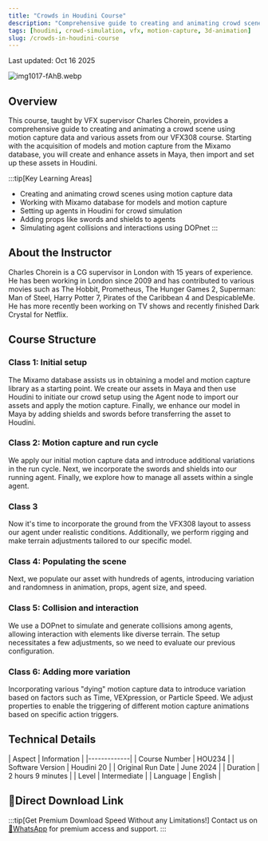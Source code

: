 ```yaml
---
title: "Crowds in Houdini Course"
description: "Comprehensive guide to creating and animating crowd scenes using motion capture data and various assets in Houdini"
tags: [houdini, crowd-simulation, vfx, motion-capture, 3d-animation]
slug: /crowds-in-houdini-course
---
```


Last updated: Oct 16 2025

![img1017-fAhB.webp](https://list.ucards.store/d/img/img1017-fAhB.webp)

## Overview

This course, taught by VFX supervisor Charles Chorein, provides a comprehensive guide to creating and animating a crowd scene using motion capture data and various assets from our VFX308 course. Starting with the acquisition of models and motion capture from the Mixamo database, you will create and enhance assets in Maya, then import and set up these assets in Houdini.

:::tip[Key Learning Areas]
- Creating and animating crowd scenes using motion capture data
- Working with Mixamo database for models and motion capture
- Setting up agents in Houdini for crowd simulation
- Adding props like swords and shields to agents
- Simulating agent collisions and interactions using DOPnet
:::

## About the Instructor

Charles Chorein is a CG supervisor in London with 15 years of experience. He has been working in London since 2009 and has contributed to various movies such as The Hobbit, Prometheus, The Hunger Games 2, Superman: Man of Steel, Harry Potter 7, Pirates of the Caribbean 4 and DespicableMe. He has more recently been working on TV shows and recently finished Dark Crystal for Netflix.

## Course Structure

### Class 1: Initial setup
The Mixamo database assists us in obtaining a model and motion capture library as a starting point. We create our assets in Maya and then use Houdini to initiate our crowd setup using the Agent node to import our assets and apply the motion capture. Finally, we enhance our model in Maya by adding shields and swords before transferring the asset to Houdini.

### Class 2: Motion capture and run cycle
We apply our initial motion capture data and introduce additional variations in the run cycle. Next, we incorporate the swords and shields into our running agent. Finally, we explore how to manage all assets within a single agent.

### Class 3
Now it's time to incorporate the ground from the VFX308 layout to assess our agent under realistic conditions. Additionally, we perform rigging and make terrain adjustments tailored to our specific model.

### Class 4: Populating the scene
Next, we populate our asset with hundreds of agents, introducing variation and randomness in animation, props, agent size, and speed.

### Class 5: Collision and interaction
We use a DOPnet to simulate and generate collisions among agents, allowing interaction with elements like diverse terrain. The setup necessitates a few adjustments, so we need to evaluate our previous configuration.

### Class 6: Adding more variation
Incorporating various "dying" motion capture data to introduce variation based on factors such as Time, VEXpression, or Particle Speed. We adjust properties to enable the triggering of different motion capture animations based on specific action triggers.

## Technical Details

| Aspect | Information |
|-------------|
| Course Number | HOU234 |
| Software Version | Houdini 20 |
| Original Run Date | June 2024 |
| Duration | 2 hours 9 minutes |
| Level | Intermediate |
| Language | English |

## 🚀Direct Download Link
:::tip[Get Premium Download Speed Without any Limitations!]
Contact us on [💬WhatsApp](https://wa.me/+8613237610083) for premium  access and support.
:::
